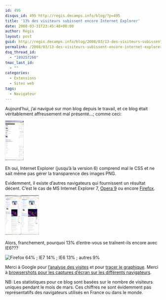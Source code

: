 ```yaml
---
id: 495
disqus_id: 495 http://regis.decamps.info/blog/?p=495
title: '13% des visiteurs subissent encore Internet Explorer'
date: 2008-03-31T23:45:48+00:00
author: Régis
layout: post
guid: http://regis.decamps.info/blog/2008/03/13-des-visiteurs-subissent-encore-internet-explorer/
permalink: /2008/03/13-des-visiteurs-subissent-encore-internet-explorer/
dsq_thread_id:
  - "189257260"
tmac_last_id:
  - ""
categories:
  - Extensions
  - Sites web
tags:
  - Navigateur
---
```

Aujourd’hui, j’ai navigué sur mon blog depuis le travail, et ce blog était véritablement affreusement mal présenté…; comme ceci:
  
[![screenshot avec MS IE 6](/blog/wp-content/uploads/2008/03/msie6_304285c2ae0c0eeb354f6b2a7d65d6f3.thumbnail.png)](/blog/wp-content/uploads/2008/03/msie6_304285c2ae0c0eeb354f6b2a7d65d6f3.png "screenshot avec MS IE 6")

Eh oui, Internet Explorer (jusqu’à la version 6) comprend mal le CSS et ne sait même pas gérer la transparence des images PNG.

Evidemment, il existe d’autres navigateurs qui fournissent un résultat décent. C’est le cas de MS Internet Explorer 7, [Opera 9](http://www.opera.com) ou encore [Firefox](http://getfirefox.com).
  
[![screenshot avec MS IE 7](/blog/wp-content/uploads/2008/03/msie7_4334c2215695752c0fa657df0eea8e43.thumbnail.png)](/blog/wp-content/uploads/2008/03/msie7_4334c2215695752c0fa657df0eea8e43.png "screenshot avec MS IE 7")[![screenshot avec Opera 9](/blog/wp-content/uploads/2008/03/opera9_b167eb7b14bd665bd4a0634a03d8bf7d.thumbnail.png)](/blog/wp-content/uploads/2008/03/opera9_b167eb7b14bd665bd4a0634a03d8bf7d.png "screenshot avec Opera 9")

Alors, franchement, pourquoi 13% d’entre-vous se traînent-ils encore avec IE6???
  
![Firefox 64% ; IE7 14% ; IE6 13% ; autres 9%](http://chart.apis.google.com/chart?cht=p&chd=t:64,14,13,9&chs=500x200&chl=Firefox|IE7%20ou%20sup|IE6%20ou%20inf|autres)
  
<!--more-->


  
Merci à Google pour [l’analyse des visites](https://www.google.com/analytics) et pour [tracer le graphique](http://code.google.com/apis/chart). Merci à [browsershots pour les captures d’écran sur les différents navigateurs](http://browsershots.org/http://regis.decamps.info/blog/).

NB: Les statistiques pour ce blog sont basées sur le nombre de visiteurs uniques pendant le mois de mars. Ces chiffres ne sont évidemment pas représentatifs des navigateurs utilisés en France ou dans le monde.
